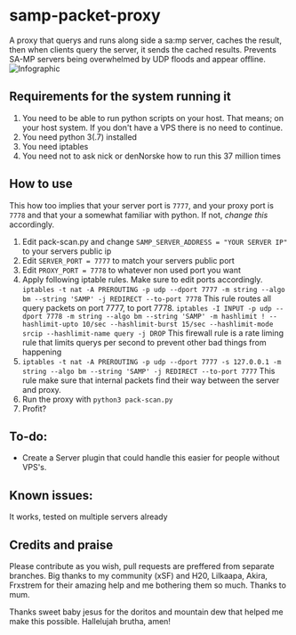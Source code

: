 # samp-packet-proxy
A proxy that querys and runs along side a sa:mp server, caches the result, then when clients query the server, it sends the cached results. Prevents SA-MP servers being overwhelmed by UDP floods and appear offline.
![Infographic](http://i.imgur.com/D3Uzmri.png)

## Requirements for the system running it
1. You need to be able to run python scripts on your host. That means; on your host system. If you don't have a VPS there is no need to continue. 
2. You need python 3(.7) installed
3. You need iptables
4. You need not to ask nick or denNorske how to run this 37 million times

## How to use
This how too implies that your server port is `7777`, and your proxy port is `7778` and that your a somewhat familiar with python. If not, *change this* accordingly.
1. Edit pack-scan.py and change `SAMP_SERVER_ADDRESS = "YOUR SERVER IP"` to your servers public ip
2. Edit `SERVER_PORT = 7777` to match your servers public port
3. Edit `PROXY_PORT = 7778` to whatever non used port you want
4. Apply following iptable rules. Make sure to edit ports accordingly.
    `iptables -t nat -A PREROUTING -p udp --dport 7777 -m string --algo bm --string 'SAMP' -j REDIRECT --to-port 7778` This rule routes all query packets on port 7777, to port 7778.
    `iptables -I INPUT -p udp --dport 7778 -m string --algo bm --string 'SAMP' -m hashlimit ! --hashlimit-upto 10/sec --hashlimit-burst 15/sec --hashlimit-mode srcip --hashlimit-name query -j DROP` This firewall rule is a rate liming rule that limits querys per second to prevent other bad things from happening
5. `iptables -t nat -A PREROUTING -p udp --dport 7777 -s 127.0.0.1 -m string --algo bm --string 'SAMP' -j REDIRECT --to-port 7777` This rule make sure that internal packets find their way between the server and proxy. 
6. Run the proxy with `python3 pack-scan.py`
7. Profit?


## To-do: 
- Create a Server plugin that could handle this easier for people without VPS's. 

## Known issues:
It works, tested on multiple servers already

## Credits and praise
Please contribute as you wish, pull requests are preffered from separate branches.
Big thanks to my community (xSF) and H20, Lilkaapa, Akira, Frxstrem for their amazing help and me bothering them so much.
Thanks to mum.

Thanks sweet baby jesus for the doritos and mountain dew that helped me make this possible. Hallelujah brutha, amen!


